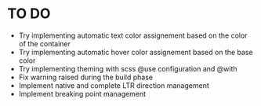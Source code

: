 # TO DO

- Try implementing automatic text color assignement based on the color of the container
- Try implementing automatic hover color assignement based on the base color
- Try implementing theming with scss @use configuration and @with
- Fix warning raised during the build phase
- Implement native and complete LTR direction management
- Implement breaking point management
